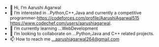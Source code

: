 - 👋 Hi, I’m Aarushi Agarwal
- 👀 I’m interested in ..Python,C++,Java and currently a competitive programmer-https://codeforces.com/profile/AarushiAgarwal515           https://www.codechef.com/users/aarushiagarwal.
- 🌱 I’m currently learning ...WebDevelopment
- 💞️ I’m looking to collaborate on ...Python,Java and C++ related projects.
- 📫 How to reach me ...aarushiagarwal264@gmail.com

<!---
aarushiagarwal131/aarushiagarwal131 is a ✨ special ✨ repository because its `README.md` (this file) appears on your GitHub profile.
You can click the Preview link to take a look at your changes.
--->
